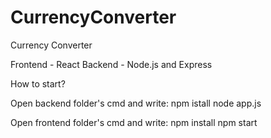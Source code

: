 # CurrencyConverter
Currency Converter 

Frontend - React
Backend - Node.js and Express

How to start?

Open backend folder's cmd and write:
npm istall
node app.js

Open frontend folder's cmd and write:
npm install
npm start


